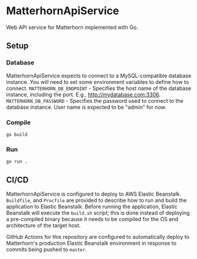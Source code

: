 # MatterhornApiService
Web API service for Matterhorn implemented with Go.

## Setup

### Database
MatterhornApiService expects to connect to a MySQL-compatible database instance. You will need to set some environment variables to define how to connect.
`MATTERHORN_DB_ENDPOINT` - Specifies the host name of the database instance, including the port. E.g., http://mydatabase.com:3306.
`MATTERHORN_DB_PASSWORD` - Specifies the password used to connect to the database instance. User name is expected to be "admin" for now.

### Compile
`go build`

### Run
`go run .`

## CI/CD

MatterhornApiService is configured to deploy to AWS Elastic Beanstalk. `Buildfile`, and `Procfile` are provided to describe how to run and build the application to Elastic Beanstalk. Before running the application, Elastic Beanstalk will execute the `build.sh` script; this is done instead of deploying a pre-compiled binary because it needs to be compiled for the OS and architecture of the target host.

GitHub Actions for this repository are configured to automatically deploy to Matterhorn's production Elastic Beanstalk environment in response to commits being pushed to `master`.